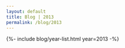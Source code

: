 ```yaml
---
layout: default
title: Blog | 2013
permalink: /blog/2013
---
```


{%- include blog/year-list.html year=2013 -%}
